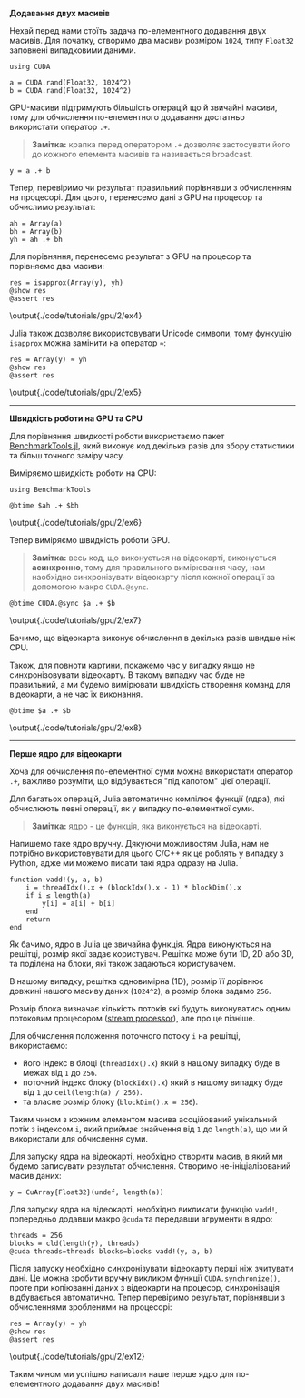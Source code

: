 **Додавання двух масивів**

Нехай перед нами стоїть задача по-елементного додавання двух масивів.
Для початку, створимо два масиви розміром `1024`, типу `Float32` заповнені
випадковими даними.

```julia:./code/tutorials/gpu/2/ex1
using CUDA

a = CUDA.rand(Float32, 1024^2)
b = CUDA.rand(Float32, 1024^2)
```

GPU-масиви підтримують більшість операцій що й звичайні масиви,
тому для обчислення по-елементного додавання достатньо використати оператор
`.+`.

> **Замітка:** крапка перед оператором `.+` дозволяє застосувати його до
> кожного елемента масивів та називається broadcast.

```julia:./code/tutorials/gpu/2/ex2
y = a .+ b
```

Тепер, перевіримо чи результат правильний порівнявши з обчисленням на процесорі.
Для цього, перенесемо дані з GPU на процесор та обчислимо результат:

```julia:./code/tutorials/gpu/2/ex3
ah = Array(a)
bh = Array(b)
yh = ah .+ bh
```

Для порівняння, перенесемо результат з GPU на процесор та порівняємо два масиви:

```julia:./code/tutorials/gpu/2/ex4
res = isapprox(Array(y), yh)
@show res
@assert res
```

\output{./code/tutorials/gpu/2/ex4}

Julia також дозволяє використовувати Unicode символи, тому функуцію `isapprox`
можна замінити на оператор `≈`:

```julia:./code/tutorials/gpu/2/ex5
res = Array(y) ≈ yh
@show res
@assert res
```

\output{./code/tutorials/gpu/2/ex5}

---

**Швидкість роботи на GPU та CPU**

Для порівняння швидкості роботи використаємо пакет
[BenchmarkTools.jl](https://github.com/JuliaCI/BenchmarkTools.jl),
який виконує код декілька разів для збору статистики та більш точного заміру часу.

Виміряємо швидкість роботи на CPU:

```julia:./code/tutorials/gpu/2/ex6
using BenchmarkTools

@btime $ah .+ $bh
```

\output{./code/tutorials/gpu/2/ex6}

Тепер виміряємо швидкість роботи GPU.

> **Замітка:** весь код, що виконується на відеокарті, виконується **асинхронно**,
> тому для правильного вимірювання часу, нам наобхідно синхронізувати відеокарту
> після кожної операції за допомогою макро `CUDA.@sync`.

```julia:./code/tutorials/gpu/2/ex7
@btime CUDA.@sync $a .+ $b
```

\output{./code/tutorials/gpu/2/ex7}

Бачимо, що відеокарта виконує обчислення в декілька разів швидше ніж CPU.

Також, для повноти картини, покажемо час у випадку якщо не синхронізовувати
відеокарту. В такому випадку час буде не правильний, а ми будемо вимірювати
швидкість створення команд для відеокарти, а не час їх виконання.

```julia:./code/tutorials/gpu/2/ex8
@btime $a .+ $b
```

\output{./code/tutorials/gpu/2/ex8}

---

**Перше ядро для відеокарти**

Хоча для обчислення по-елементної суми можна використати оператор `.+`,
важливо розуміти, що відбувається "під капотом" цієї операції.

Для багатьох операцій, Julia автоматично компілює функції (ядра), які обчислюють
певні операції, як у випадку по-елементної суми.

> **Замітка:** ядро - це функція, яка виконується на відеокарті.

Напишемо таке ядро вручну.
Дякуючи можливостям Julia, нам не потрібно використовувати для цього
С/C++ як це роблять у випадку з Python, адже ми можемо писати такі
ядра одразу на Julia.

```julia:./code/tutorials/gpu/2/ex9
function vadd!(y, a, b)
    i = threadIdx().x + (blockIdx().x - 1) * blockDim().x
    if i ≤ length(a)
        y[i] = a[i] + b[i]
    end
    return
end
```

Як бачимо, ядро в Julia це звичайна функція.
Ядра виконуються на решітці, розмір якої задає користувач.
Решітка може бути 1D, 2D або 3D, та поділена на блоки, які також задаються користувачем.

В нашому випадку, решітка одновимірна (1D), розмір її дорівнює довжині
нашого масиву даних (`1024^2`), а розмір блока задамо `256`.

Розмір блока визначає кількість потоків які будуть виконуватись
одним потоковим процесором
([stream processor](https://en.wikipedia.org/wiki/Thread_block_(CUDA_programming))),
але про це пізніше.

Для обчислення положення поточного потоку `i` на решітці, використаємо:

- його індекс в блоці (`threadIdx().x`) який в нашому випадку буде в межах
    від `1` до `256`.
- поточний індекс блоку (`blockIdx().x`) який в нашому випадку буде від `1`
    до `ceil(length(a) / 256)`.
- та власне розмір блоку (`blockDim().x = 256`).

Таким чином з кожним елементом масива асоційований унікальний потік з індексом `i`,
який приймає знайчення від `1` до `length(a)`, що ми й використали для обчислення суми.

Для запуску ядра на відеокарті, необхідно створити масив, в який ми будемо
записувати результат обчислення.
Створимо не-ініціалізований масив даних:

```julia:./code/tutorials/gpu/2/ex10
y = CuArray{Float32}(undef, length(a))
```

Для запуску ядра на відеокарті, необхідно викликати функцію `vadd!`,
попередньо додавши макро `@cuda` та передавши агрументи в ядро:

```julia:./code/tutorials/gpu/2/ex11
threads = 256
blocks = cld(length(y), threads)
@cuda threads=threads blocks=blocks vadd!(y, a, b)
```

Після запуску необхідно синхронізувати відеокарту перші ніж зчитувати дані.
Це можна зробити вручну викликом функції `CUDA.synchronize()`, проте при
копіюванні даних з відеокарти на процесор, синхронізація відбувається автоматично.
Тепер перевіримо результат, порівнявши з обчисленнями зробленими на процесорі:

```julia:./code/tutorials/gpu/2/ex12
res = Array(y) ≈ yh
@show res
@assert res
```

\output{./code/tutorials/gpu/2/ex12}

Таким чином ми успішно написали наше перше ядро для по-елементного
додавання двух масивів!
